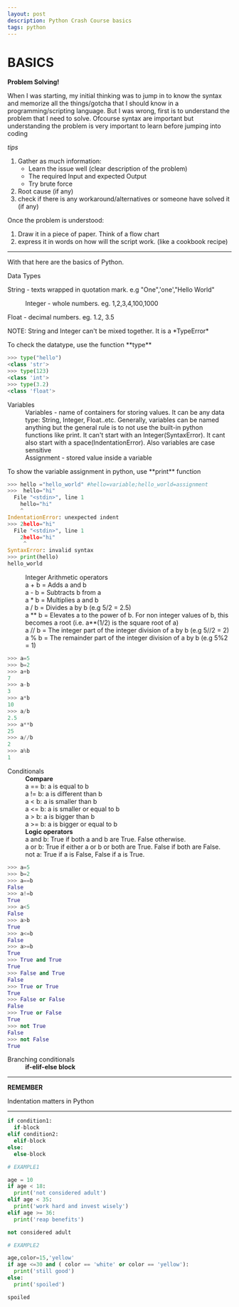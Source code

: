 ```yaml
---
layout: post
description: Python Crash Course basics
tags: python
---
```


# BASICS
**Problem Solving!**

When I was starting, my initial thinking was to jump in to know the syntax and memorize all the things/gotcha that I should know in a programming/scripting language.
But I was wrong, first is to understand the problem that I need to solve. Ofcourse syntax are important but understanding the problem is very important to learn before jumping into coding

*tips*
1. Gather as much information:
    - Learn the issue well (clear description of the problem)
    - The required Input and expected Output
    - Try brute force
2. Root cause (if any)
3. check if there is any workaround/alternatives or someone have solved it (if any)


<p> Once the problem is understood:</p>

1. Draw it in a piece of paper. Think of a flow chart
2. express it in words on how will the script work. (like a cookbook recipe)


---

<p> With that here are the basics of Python. </p>

  <p> Data Types </p>
  <p> String  - texts wrapped in quotation mark. e.g "One",'one',"Hello World" </p>
  <dd> Integer - whole numbers. eg. 1,2,3,4,100,1000 </dd>
  <p> Float   - decimal numbers. eg. 1.2, 3.5 <p>
  
  <p> NOTE: String and Integer can't be mixed together. It is a *TypeError* </p>
  
  <p> To check the datatype, use the function **type** </p>
  
```python
>>> type("hello")
<class 'str'>
>>> type(123)
<class 'int'>
>>> type(3.2)
<class 'float'>
```

  <dt> Variables </dt>
  <dd> Variables - name of containers for storing values. It can be any data type: String, Integer, Float..etc. 
  Generally, variables can be named anything but the general rule is to not use the built-in python functions like print. 
  It can't start with an Integer(SyntaxError). It cant also start with a space(IndentationError). Also 
  variables are case sensitive</dd>
  <dd> Assignment - stored value inside a variable </dd>
  
 <p>To show the variable assignment in python, use **print** function</p>
  
  
```python
>>> hello ="hello_world" #hello=variable;hello_world=assignment
>>>  hello="hi"
  File "<stdin>", line 1
    hello="hi"
    ^
IndentationError: unexpected indent
>>> 2hello="hi"
  File "<stdin>", line 1
    2hello="hi"
     ^
SyntaxError: invalid syntax
>>> print(hello)
hello_world
```
  
  
  <dd> Integer Arithmetic operators </dd>
  <dd> a + b = Adds a and b </dd>
  <dd> a - b = Subtracts b from a </dd>
  <dd> a * b = Multiplies a and b </dd>
  <dd> a / b = Divides a by b (e.g 5/2 = 2.5) </dd>
  <dd> a ** b = Elevates a to the power of b. For non integer values of b, this becomes a root (i.e. a**(1/2) is the square root of a) </dd>
  <dd> a // b = The integer part of the integer division of a by b (e.g 5//2 = 2) </dd>
  <dd> a % b = The remainder part of the integer division of a by b (e.g 5%2 = 1) </dd>
  
  ```python
>>> a=5
>>> b=2
>>> a+b
7
>>> a-b
3
>>> a*b
10
>>> a/b
2.5
>>> a**b
25
>>> a//b
2
>>> a%b
1
```

  <dt> Conditionals </dt>
  <dd> <b>Compare</b> </dd>
  <dd> a == b: a is equal to b </dd>
  <dd> a != b: a is different than b </dd>
  <dd> a < b: a is smaller than b </dd>
  <dd> a <= b: a is smaller or equal to b </dd>
  <dd> a > b: a is bigger than b </dd>
  <dd> a >= b: a is bigger or equal to b </dd>
  <dd> <b>Logic operators</b> </dd>
  <dd> a and b: True if both a and b are True. False otherwise. </dd>
  <dd>  a or b: True if either a or b or both are True. False if both are False. </dd>
  <dd> not a: True if a is False, False if a is True. </dd>
  
  ```python
>>> a=5
>>> b=2
>>> a==b
False
>>> a!=b
True
>>> a<5
False
>>> a>b
True
>>> a<=b
False
>>> a>=b
True
>>> True and True
True
>>> False and True
False
>>> True or True
True
>>> False or False
False
>>> True or False
True
>>> not True
False
>>> not False
True
```

  <dt> Branching conditionals </dt>
  <dd> <b> if-elif-else block </b> </dd>
  
  ---
  **REMEMBER**
  
  Indentation matters in Python
  
  ---
  
  ```python
if condition1:
	if-block
elif condition2:
	elif-block
else:
	else-block
  
 # EXAMPLE1
  
 age = 10
 if age < 18:
    print('not considered adult')
 elif age < 35:
    print('work hard and invest wisely')
 elif age >= 36:
    print('reap benefits')
  
not considered adult
  
 # EXAMPLE2
  
age,color=15,'yellow'
if age <=30 and ( color == 'white' or color == 'yellow'):
    print('still good')
else:
    print('spoiled')
 
spoiled
```
  
  </dl>

  
    
    
